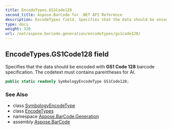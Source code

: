 ```yaml
---
title: EncodeTypes.GS1Code128
second_title: Aspose.BarCode for .NET API Reference
description: EncodeTypes field. Specifies that the data should be encoded with GS1 Code 128 barcode specification. The codetext must contains parentheses for AI
type: docs
weight: 320
url: /net/aspose.barcode.generation/encodetypes/gs1code128/
---
```

## EncodeTypes.GS1Code128 field

Specifies that the data should be encoded with **GS1 Code 128** barcode specification. The codetext must contains parentheses for AI.

```csharp
public static readonly SymbologyEncodeType GS1Code128;
```

### See Also

* class [SymbologyEncodeType](../../symbologyencodetype/)
* class [EncodeTypes](../)
* namespace [Aspose.BarCode.Generation](../../../aspose.barcode.generation/)
* assembly [Aspose.BarCode](../../../)


